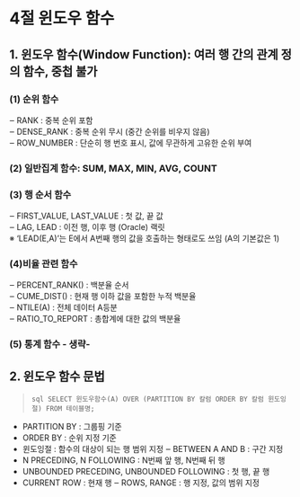 # 4절 윈도우 함수  
## 1. 윈도우 함수(Window Function): 여러 행 간의 관계 정의 함수, 중첩 불가  
### (1) 순위 함수  
‒	RANK : 중복 순위 포함  
‒	DENSE_RANK : 중복 순위 무시 (중간 순위를 비우지 않음)  
‒	ROW_NUMBER : 단순히 행 번호 표시, 값에 무관하게 고유한 순위 부여  
### (2) 일반집계 함수: SUM, MAX, MIN, AVG, COUNT  
### (3) 행 순서 함수  
‒	FIRST_VALUE, LAST_VALUE : 첫 값, 끝 값  
‒	LAG, LEAD : 이전 행, 이후 행 (Oracle) 랙릿  
※ ‘LEAD(E,A)’는 E에서 A번째 행의 값을 호출하는 형태로도 쓰임 (A의 기본값은 1)  
### (4)비율 관련 함수  
‒	PERCENT_RANK() : 백분율 순서  
‒	CUME_DIST() : 현재 행 이하 값을 포함한 누적 백분율  
‒	NTILE(A) : 전체 데이터 A등분  
‒	RATIO_TO_REPORT : 총합계에 대한 값의 백분율  
### (5) 통계 함수 - 생략-   
## 2.	윈도우 함수 문법  
> ```sql SELECT 윈도우함수(A) OVER (PARTITION BY 칼럼 ORDER BY 칼럼 윈도잉절) FROM 테이블명;```

- PARTITION BY : 그룹핑 기준
- ORDER BY : 순위 지정 기준
- 윈도잉절 : 함수의 대상이 되는 행 범위 지정
‒	BETWEEN A AND B : 구간 지정
-	N PRECEDING, N FOLLOWING : N번째 앞 행, N번째 뒤 행
-	UNBOUNDED PRECEDING, UNBOUNDED FOLLOWING : 첫 행, 끝 행
-	CURRENT ROW : 현재 행
‒	ROWS, RANGE : 행 지정, 값의 범위 지정
